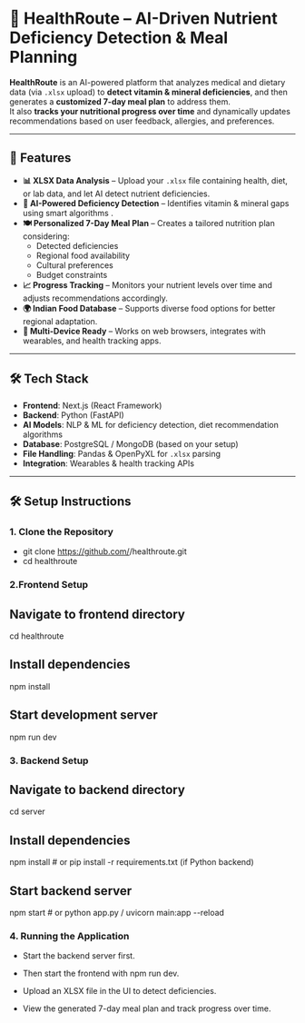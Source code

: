 # 🥗 HealthRoute – AI-Driven Nutrient Deficiency Detection & Meal Planning

**HealthRoute** is an AI-powered platform that analyzes medical and dietary data (via `.xlsx` upload) to **detect vitamin & mineral deficiencies**, and then generates a **customized 7-day meal plan** to address them.  
It also **tracks your nutritional progress over time** and dynamically updates recommendations based on user feedback, allergies, and preferences.

---

## 🚀 Features
- **📊 XLSX Data Analysis** – Upload your `.xlsx` file containing health, diet, or lab data, and let AI detect nutrient deficiencies.
- **🤖 AI-Powered Deficiency Detection** – Identifies vitamin & mineral gaps using smart algorithms .
- **🍽 Personalized 7-Day Meal Plan** – Creates a tailored nutrition plan considering:
  - Detected deficiencies
  - Regional food availability
  - Cultural preferences
  - Budget constraints
- **📈 Progress Tracking** – Monitors your nutrient levels over time and adjusts recommendations accordingly.
- **🌍 Indian Food Database** – Supports diverse food options for better regional adaptation.
- **📱 Multi-Device Ready** – Works on web browsers, integrates with wearables, and health tracking apps.

---

## 🛠️ Tech Stack
- **Frontend**: Next.js (React Framework)
- **Backend**: Python (FastAPI)
- **AI Models**: NLP & ML for deficiency detection, diet recommendation algorithms
- **Database**: PostgreSQL / MongoDB (based on your setup)
- **File Handling**: Pandas & OpenPyXL for `.xlsx` parsing
- **Integration**: Wearables & health tracking APIs

---

## 🛠 Setup Instructions

### 1. Clone the Repository

- git clone https://github.com/<your-username>/healthroute.git
- cd healthroute 

### 2.Frontend Setup
## Navigate to frontend directory
cd healthroute

## Install dependencies
npm install

## Start development server
npm run dev

### 3. Backend Setup
## Navigate to backend directory
cd server

## Install dependencies
npm install  # or pip install -r requirements.txt (if Python backend)

## Start backend server
npm start    # or python app.py / uvicorn main:app --reload

### 4. Running the Application
- Start the backend server first.

- Then start the frontend with npm run dev.

- Upload an XLSX file in the UI to detect deficiencies.

- View the generated 7-day meal plan and track progress over time.

